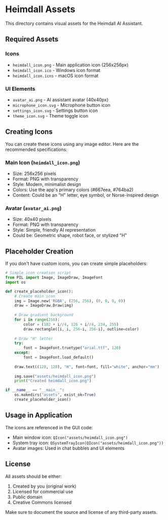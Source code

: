 # Heimdall Assets

This directory contains visual assets for the Heimdall AI Assistant.

## Required Assets

### Icons
- `heimdall_icon.png` - Main application icon (256x256px)
- `heimdall_icon.ico` - Windows icon format
- `heimdall_icon.icns` - macOS icon format

### UI Elements
- `avatar_ai.png` - AI assistant avatar (40x40px)
- `microphone_icon.svg` - Microphone button icon
- `settings_icon.svg` - Settings button icon
- `theme_icon.svg` - Theme toggle icon

## Creating Icons

You can create these icons using any image editor. Here are the recommended specifications:

### Main Icon (`heimdall_icon.png`)
- Size: 256x256 pixels
- Format: PNG with transparency
- Style: Modern, minimalist design
- Colors: Use the app's primary colors (#667eea, #764ba2)
- Content: Could be an "H" letter, eye symbol, or Norse-inspired design

### Avatar (`avatar_ai.png`)
- Size: 40x40 pixels
- Format: PNG with transparency
- Style: Simple, friendly AI representation
- Could be: Geometric shape, robot face, or stylized "H"

## Placeholder Creation

If you don't have custom icons, you can create simple placeholders:

```python
# Simple icon creation script
from PIL import Image, ImageDraw, ImageFont
import os

def create_placeholder_icon():
    # Create main icon
    img = Image.new('RGBA', (256, 256), (0, 0, 0, 0))
    draw = ImageDraw.Draw(img)
    
    # Draw gradient background
    for i in range(256):
        color = (102 + i//4, 126 + i//4, 234, 255)
        draw.rectangle([i, i, 256-i, 256-i], outline=color)
    
    # Draw "H" letter
    try:
        font = ImageFont.truetype("arial.ttf", 120)
    except:
        font = ImageFont.load_default()
    
    draw.text((128, 128), "H", font=font, fill="white", anchor="mm")
    
    img.save("assets/heimdall_icon.png")
    print("Created heimdall_icon.png")

if __name__ == "__main__":
    os.makedirs("assets", exist_ok=True)
    create_placeholder_icon()
```

## Usage in Application

The icons are referenced in the GUI code:
- Main window icon: `QIcon("assets/heimdall_icon.png")`
- System tray icon: `QSystemTrayIcon(QIcon("assets/heimdall_icon.png"))`
- Avatar images: Used in chat bubbles and UI elements

## License

All assets should be either:
1. Created by you (original work)
2. Licensed for commercial use
3. Public domain
4. Creative Commons licensed

Make sure to document the source and license of any third-party assets.